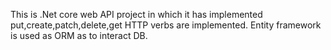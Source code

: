 This is .Net core web API project in which it has implemented put,create,patch,delete,get HTTP verbs are implemented.
Entity framework is used as ORM as to interact DB.
